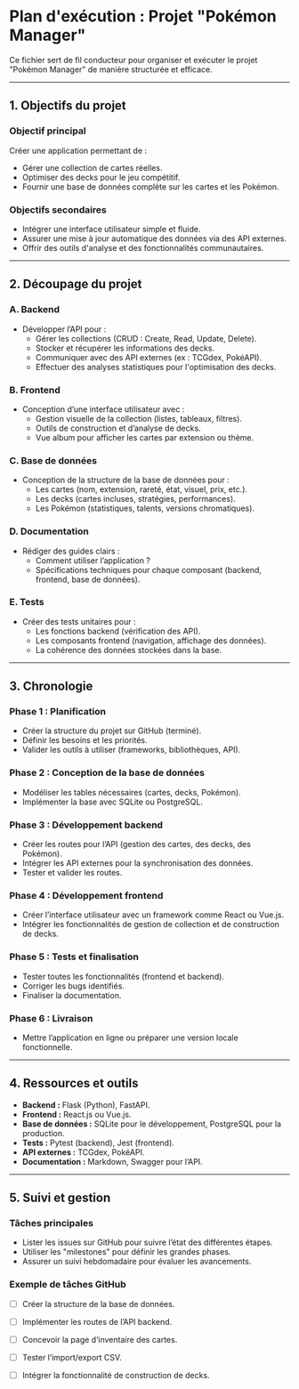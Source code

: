 # Plan d'exécution : Projet "Pokémon Manager"

Ce fichier sert de fil conducteur pour organiser et exécuter le projet "Pokémon Manager" de manière structurée et efficace.

---

## 1. Objectifs du projet

### Objectif principal
Créer une application permettant de :
- Gérer une collection de cartes réelles.
- Optimiser des decks pour le jeu compétitif.
- Fournir une base de données complète sur les cartes et les Pokémon.

### Objectifs secondaires
- Intégrer une interface utilisateur simple et fluide.
- Assurer une mise à jour automatique des données via des API externes.
- Offrir des outils d'analyse et des fonctionnalités communautaires.

---

## 2. Découpage du projet

### A. Backend
- Développer l’API pour :
  - Gérer les collections (CRUD : Create, Read, Update, Delete).
  - Stocker et récupérer les informations des decks.
  - Communiquer avec des API externes (ex : TCGdex, PokéAPI).
  - Effectuer des analyses statistiques pour l'optimisation des decks.

### B. Frontend
- Conception d’une interface utilisateur avec :
  - Gestion visuelle de la collection (listes, tableaux, filtres).
  - Outils de construction et d’analyse de decks.
  - Vue album pour afficher les cartes par extension ou thème.

### C. Base de données
- Conception de la structure de la base de données pour :
  - Les cartes (nom, extension, rareté, état, visuel, prix, etc.).
  - Les decks (cartes incluses, stratégies, performances).
  - Les Pokémon (statistiques, talents, versions chromatiques).

### D. Documentation
- Rédiger des guides clairs :
  - Comment utiliser l’application ?
  - Spécifications techniques pour chaque composant (backend, frontend, base de données).

### E. Tests
- Créer des tests unitaires pour :
  - Les fonctions backend (vérification des API).
  - Les composants frontend (navigation, affichage des données).
  - La cohérence des données stockées dans la base.

---

## 3. Chronologie

### Phase 1 : Planification
- Créer la structure du projet sur GitHub (terminé).
- Définir les besoins et les priorités.
- Valider les outils à utiliser (frameworks, bibliothèques, API).

### Phase 2 : Conception de la base de données
- Modéliser les tables nécessaires (cartes, decks, Pokémon).
- Implémenter la base avec SQLite ou PostgreSQL.

### Phase 3 : Développement backend
- Créer les routes pour l’API (gestion des cartes, des decks, des Pokémon).
- Intégrer les API externes pour la synchronisation des données.
- Tester et valider les routes.

### Phase 4 : Développement frontend
- Créer l’interface utilisateur avec un framework comme React ou Vue.js.
- Intégrer les fonctionnalités de gestion de collection et de construction de decks.

### Phase 5 : Tests et finalisation
- Tester toutes les fonctionnalités (frontend et backend).
- Corriger les bugs identifiés.
- Finaliser la documentation.

### Phase 6 : Livraison
- Mettre l’application en ligne ou préparer une version locale fonctionnelle.

---

## 4. Ressources et outils

- **Backend :** Flask (Python), FastAPI.
- **Frontend :** React.js ou Vue.js.
- **Base de données :** SQLite pour le développement, PostgreSQL pour la production.
- **Tests :** Pytest (backend), Jest (frontend).
- **API externes :** TCGdex, PokéAPI.
- **Documentation :** Markdown, Swagger pour l’API.

---

## 5. Suivi et gestion

### Tâches principales
- Lister les issues sur GitHub pour suivre l’état des différentes étapes.
- Utiliser les "milestones" pour définir les grandes phases.
- Assurer un suivi hebdomadaire pour évaluer les avancements.

### Exemple de tâches GitHub
- [ ] Créer la structure de la base de données.
- [ ] Implémenter les routes de l’API backend.
- [ ] Concevoir la page d’inventaire des cartes.
- [ ] Tester l’import/export CSV.
- [ ] Intégrer la fonctionnalité de construction de decks.

